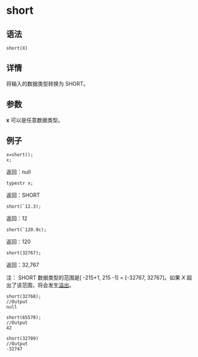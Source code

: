 # short

## 语法

`short(X)`

## 详情

将输入的数据类型转换为 SHORT。

## 参数

**x** 可以是任意数据类型。

## 例子

```
x=short();
x;
```

返回：null

```
typestr x;
```

返回：SHORT

```
short(`12.3);
```

返回：12

```
short(`120.9c);
```

返回：120

```
short(32767);
```

返回：32,767

注： SHORT 数据类型的范围是[ -215+1, 215 -1] =
[-32767, 32767]。如果 *X* 超出了该范围，将会发生[溢出](../../progr/data_types.html#chap4_sect_data_type_description__section_oxj_hty_jxb)。

```
short(32768);
//Output
null

short(65578);
//Output
42

short(32789)
//Output
-32747
```

